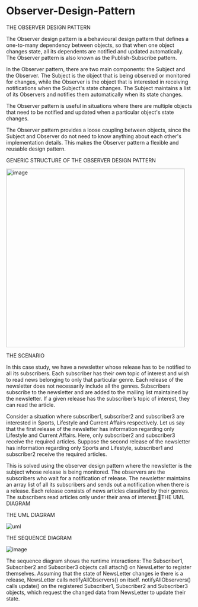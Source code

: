 # Observer-Design-Pattern
THE OBSERVER DESIGN PATTERN

The Observer design pattern is a behavioural design pattern that defines a one-to-many dependency between objects, so that when one object changes state, all its dependents are notified and updated automatically. The Observer pattern is also known as the Publish-Subscribe pattern.

In the Observer pattern, there are two main components: the Subject and the Observer. The Subject is the object that is being observed or monitored for changes, while the Observer is the object that is interested in receiving notifications when the Subject's state changes. The Subject maintains a list of its Observers and notifies them automatically when its state changes.

The Observer pattern is useful in situations where there are multiple objects that need to be notified and updated when a particular object's state changes.

The Observer pattern provides a loose coupling between objects, since the Subject and Observer do not need to know anything about each other's implementation details. This makes the Observer pattern a flexible and reusable design pattern.


GENERIC STRUCTURE OF THE OBSERVER DESIGN PATTERN

<img width="482" alt="image" src="https://user-images.githubusercontent.com/119789101/233460012-7eccf44f-d5bb-4b72-ae08-57160e496e35.png">


THE SCENARIO

In this case study, we have a newsletter whose release has to be notified to all its subscribers. Each subscriber has their own topic of interest and wish to read news belonging to only that particular genre. Each release of the newsletter does not necessarily include all the genres.
Subscribers subscribe to the newsletter and are added to the mailing list maintained by the newsletter. If a given release has the subscriber’s topic of interest, they can read the article.

Consider a situation where subscriber1, subscriber2 and subscriber3 are interested in Sports, Lifestyle and Current Affairs respectively. 
Let us say that the first release of the newsletter has information regarding only Lifestyle and Current Affairs. Here, only subscriber2 and subscriber3 receive the required articles.
Suppose the second release of the newsletter has information regarding only Sports and Lifestyle, subscriber1 and subscriber2 receive the required articles.

This is solved using the observer design pattern where the newsletter is the subject whose release is being monitored. The observers are the subscribers who wait for a notification of release. The newsletter maintains an array list of all its subscribers and sends out a notification when there is a release. Each release consists of news articles classified by their genres. The subscribers read articles only under their area of interest.THE UML DIAGRAM

THE UML DIAGRAM

![uml](https://user-images.githubusercontent.com/119789101/234597581-315c9c0d-4074-490a-abf8-2dfa865af03f.jpeg)

THE SEQUENCE DIAGRAM

![image](https://user-images.githubusercontent.com/119789101/233459851-ae2993b4-9e9a-495d-83ef-952cc9d9c909.png)


The sequence diagram shows the runtime interactions: The Subscriber1, Subscriber2 and Subscriber3 objects call attach() on NewsLetter to register themselves. Assuming that the state of NewsLetter changes ie there is a release, NewsLetter calls notifyAllObservers() on itself. notifyAllObservers() calls update() on the registered Subscriber1, Subscriber2 and Subscriber3 objects, which request the changed data from NewsLetter to update their state.
